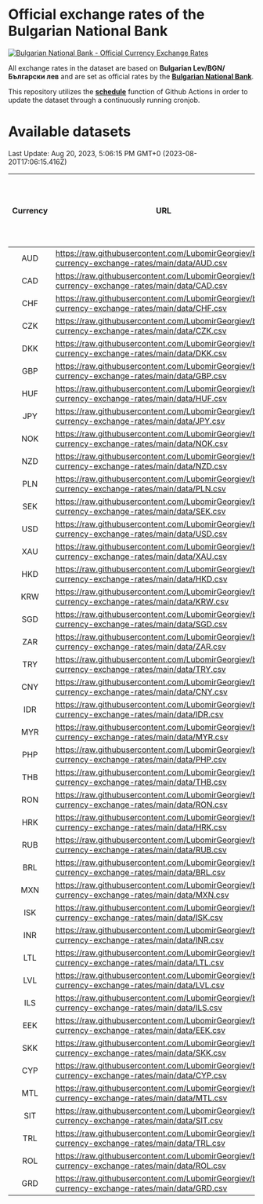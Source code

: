 # Official exchange rates of the Bulgarian National Bank

[![Bulgarian National Bank - Official Currency Exchange Rates](https://github.com/LubomirGeorgiev/bnb-currency-exchange-rates/actions/workflows/update-rates.yml/badge.svg?branch=main)](https://github.com/LubomirGeorgiev/bnb-currency-exchange-rates/actions/workflows/update-rates.yml)

All exchange rates in the dataset are based on **Bulgarian Lev/BGN/Български лев** and are set as official rates by the [**Bulgarian National Bank**](https://www.bnb.bg/Statistics/StExternalSector/StExchangeRates/StERForeignCurrencies/index.htm?toLang=_EN).

This repository utilizes the [**schedule**](https://docs.github.com/en/actions/reference/events-that-trigger-workflows) function of Github Actions in order to update the dataset through a continuously running cronjob.

# Available datasets

<!-- START LINKS (DO NOT EVER FU*ING DELETE THIS COMMENT FOR THE LOVE OF YOUR LIFE!!! IF YOU ARE CURIOS HOW IT WORKS, YOU CAN HAVE A LOOK AT ./src/updateReadme.ts) -->

Last Update: Aug 20, 2023, 5:06:15 PM GMT+0 (2023-08-20T17:06:15.416Z)

| Currency | URL                                                                                             | Number of records | Number of missing days that were filled in |
| :------: | ----------------------------------------------------------------------------------------------- | :---------------: | :----------------------------------------: |
|   AUD    | https://raw.githubusercontent.com/LubomirGeorgiev/bnb-currency-exchange-rates/main/data/AUD.csv |       8593        |                    2656                    |
|   CAD    | https://raw.githubusercontent.com/LubomirGeorgiev/bnb-currency-exchange-rates/main/data/CAD.csv |       8593        |                    2656                    |
|   CHF    | https://raw.githubusercontent.com/LubomirGeorgiev/bnb-currency-exchange-rates/main/data/CHF.csv |       8593        |                    2656                    |
|   CZK    | https://raw.githubusercontent.com/LubomirGeorgiev/bnb-currency-exchange-rates/main/data/CZK.csv |       8593        |                    2656                    |
|   DKK    | https://raw.githubusercontent.com/LubomirGeorgiev/bnb-currency-exchange-rates/main/data/DKK.csv |       8593        |                    2656                    |
|   GBP    | https://raw.githubusercontent.com/LubomirGeorgiev/bnb-currency-exchange-rates/main/data/GBP.csv |       8593        |                    2656                    |
|   HUF    | https://raw.githubusercontent.com/LubomirGeorgiev/bnb-currency-exchange-rates/main/data/HUF.csv |       8593        |                    2656                    |
|   JPY    | https://raw.githubusercontent.com/LubomirGeorgiev/bnb-currency-exchange-rates/main/data/JPY.csv |       8593        |                    2656                    |
|   NOK    | https://raw.githubusercontent.com/LubomirGeorgiev/bnb-currency-exchange-rates/main/data/NOK.csv |       8593        |                    2656                    |
|   NZD    | https://raw.githubusercontent.com/LubomirGeorgiev/bnb-currency-exchange-rates/main/data/NZD.csv |       8593        |                    2656                    |
|   PLN    | https://raw.githubusercontent.com/LubomirGeorgiev/bnb-currency-exchange-rates/main/data/PLN.csv |       8593        |                    2656                    |
|   SEK    | https://raw.githubusercontent.com/LubomirGeorgiev/bnb-currency-exchange-rates/main/data/SEK.csv |       8593        |                    2656                    |
|   USD    | https://raw.githubusercontent.com/LubomirGeorgiev/bnb-currency-exchange-rates/main/data/USD.csv |       8593        |                    2656                    |
|   XAU    | https://raw.githubusercontent.com/LubomirGeorgiev/bnb-currency-exchange-rates/main/data/XAU.csv |       8593        |                    2658                    |
|   HKD    | https://raw.githubusercontent.com/LubomirGeorgiev/bnb-currency-exchange-rates/main/data/HKD.csv |       8293        |                    2567                    |
|   KRW    | https://raw.githubusercontent.com/LubomirGeorgiev/bnb-currency-exchange-rates/main/data/KRW.csv |       8293        |                    2567                    |
|   SGD    | https://raw.githubusercontent.com/LubomirGeorgiev/bnb-currency-exchange-rates/main/data/SGD.csv |       8293        |                    2567                    |
|   ZAR    | https://raw.githubusercontent.com/LubomirGeorgiev/bnb-currency-exchange-rates/main/data/ZAR.csv |       8293        |                    2567                    |
|   TRY    | https://raw.githubusercontent.com/LubomirGeorgiev/bnb-currency-exchange-rates/main/data/TRY.csv |       6776        |                    2098                    |
|   CNY    | https://raw.githubusercontent.com/LubomirGeorgiev/bnb-currency-exchange-rates/main/data/CNY.csv |       6658        |                    2064                    |
|   IDR    | https://raw.githubusercontent.com/LubomirGeorgiev/bnb-currency-exchange-rates/main/data/IDR.csv |       6658        |                    2064                    |
|   MYR    | https://raw.githubusercontent.com/LubomirGeorgiev/bnb-currency-exchange-rates/main/data/MYR.csv |       6658        |                    2064                    |
|   PHP    | https://raw.githubusercontent.com/LubomirGeorgiev/bnb-currency-exchange-rates/main/data/PHP.csv |       6658        |                    2064                    |
|   THB    | https://raw.githubusercontent.com/LubomirGeorgiev/bnb-currency-exchange-rates/main/data/THB.csv |       6658        |                    2064                    |
|   RON    | https://raw.githubusercontent.com/LubomirGeorgiev/bnb-currency-exchange-rates/main/data/RON.csv |       6599        |                    2046                    |
|   HRK    | https://raw.githubusercontent.com/LubomirGeorgiev/bnb-currency-exchange-rates/main/data/HRK.csv |       6427        |                    1991                    |
|   RUB    | https://raw.githubusercontent.com/LubomirGeorgiev/bnb-currency-exchange-rates/main/data/RUB.csv |       6123        |                    1894                    |
|   BRL    | https://raw.githubusercontent.com/LubomirGeorgiev/bnb-currency-exchange-rates/main/data/BRL.csv |       5688        |                    1767                    |
|   MXN    | https://raw.githubusercontent.com/LubomirGeorgiev/bnb-currency-exchange-rates/main/data/MXN.csv |       5688        |                    1767                    |
|   ISK    | https://raw.githubusercontent.com/LubomirGeorgiev/bnb-currency-exchange-rates/main/data/ISK.csv |       5593        |                    1734                    |
|   INR    | https://raw.githubusercontent.com/LubomirGeorgiev/bnb-currency-exchange-rates/main/data/INR.csv |       5319        |                    1651                    |
|   LTL    | https://raw.githubusercontent.com/LubomirGeorgiev/bnb-currency-exchange-rates/main/data/LTL.csv |       5152        |                    1581                    |
|   LVL    | https://raw.githubusercontent.com/LubomirGeorgiev/bnb-currency-exchange-rates/main/data/LVL.csv |       4789        |                    1469                    |
|   ILS    | https://raw.githubusercontent.com/LubomirGeorgiev/bnb-currency-exchange-rates/main/data/ILS.csv |       4593        |                    1430                    |
|   EEK    | https://raw.githubusercontent.com/LubomirGeorgiev/bnb-currency-exchange-rates/main/data/EEK.csv |       3997        |                    1223                    |
|   SKK    | https://raw.githubusercontent.com/LubomirGeorgiev/bnb-currency-exchange-rates/main/data/SKK.csv |       2969        |                    911                     |
|   CYP    | https://raw.githubusercontent.com/LubomirGeorgiev/bnb-currency-exchange-rates/main/data/CYP.csv |       2901        |                    885                     |
|   MTL    | https://raw.githubusercontent.com/LubomirGeorgiev/bnb-currency-exchange-rates/main/data/MTL.csv |       2601        |                    796                     |
|   SIT    | https://raw.githubusercontent.com/LubomirGeorgiev/bnb-currency-exchange-rates/main/data/SIT.csv |       2541        |                    777                     |
|   TRL    | https://raw.githubusercontent.com/LubomirGeorgiev/bnb-currency-exchange-rates/main/data/TRL.csv |       1815        |                    556                     |
|   ROL    | https://raw.githubusercontent.com/LubomirGeorgiev/bnb-currency-exchange-rates/main/data/ROL.csv |       1694        |                    521                     |
|   GRD    | https://raw.githubusercontent.com/LubomirGeorgiev/bnb-currency-exchange-rates/main/data/GRD.csv |        359        |                    107                     |

<!-- END LINKS (DO NOT EVER FU*ING DELETE THIS COMMENT FOR THE LOVE OF YOUR LIFE!!! IF YOU ARE CURIOS HOW IT WORKS, YOU CAN HAVE A LOOK AT ./src/updateReadme.ts) -->
